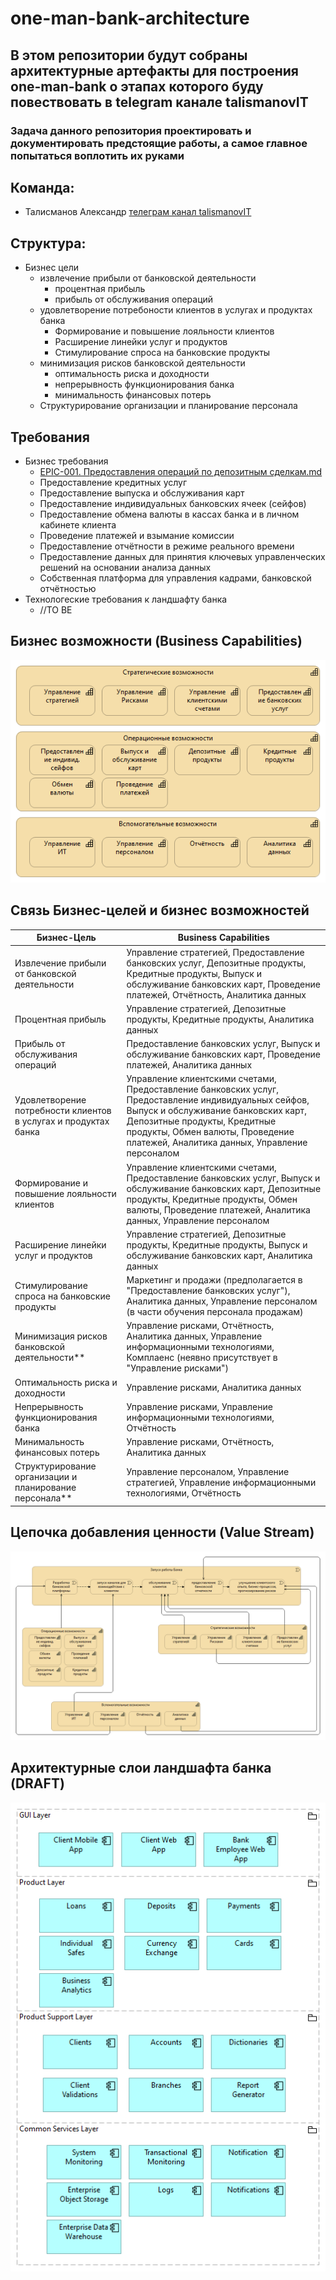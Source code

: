 # one-man-bank-architecture

## В этом репозитории будут собраны архитектурные артефакты для построения one-man-bank о этапах которого буду повествовать в telegram канале talismanovIT

### Задача данного репозитория проектировать и документировать предстоящие работы, а самое главное попытаться воплотить их руками

## Команда:

- Талисманов Александр [телеграм канал talismanovIT](https://t.me/talismanovIT)

## Структура:  

* Бизнес цели
  * извлечение прибыли от банковской деятельности
    * процентная прибыль
    * прибыль от обслуживания операций
  * удовлетворение потребоности клиентов в услугах и продуктах банка
    * Формирование и повышение лояльности клиентов
    * Расширение линейки услуг и продуктов
    * Стимулирование спроса на банковские продукты
  * минимизация рисков банковской деятельности
    * оптимальность риска и доходности
    * непрерывность функционирования банка
    * минимальность финансовых потерь
  * Структурирование организации и планирование персонала

## Требования
* Бизнес требования
  * [EPIC-001. Предоставления операций по депозитным сделкам.md](./requirements/EPIC-001.DEPOSIT.md)
  * Предоставление кредитных услуг
  * Предоставление выпуска и обслуживания карт
  * Предоставление индивидуальных банковских ячеек (сейфов)
  * Предоставление обмена валюты в кассах банка и в личном кабинете клиента
  * Проведение платежей и взымание комиссии
  * Предоставление отчётности в режиме реального времени
  * Предоставление данных для принятия ключевых управленческих решений на основании анализа данных
  * Собственная платформа для управления кадрами, банковской отчётностью
* Технологеские требования к ландшафту банка
  * //TO BE
## Бизнес возможности (Business Capabilities)  

<img src="images/business-capabilities/Business Capability.bmp" alt="">

## Связь Бизнес-целей и бизнес возможностей  

| Бизнес-Цель                                                   | Business Capabilities                                                                                                                                                              |
| ------------------------------------------------------------- | ----------------------------------------------------------------------------------------------------------------------------------------------------------------------------------- |
| Извлечение прибыли от банковской деятельности                 | Управление стратегией, Предоставление банковских услуг, Депозитные продукты, Кредитные продукты, Выпуск и обслуживание банковских карт, Проведение платежей, Отчётность, Аналитика данных|
| Процентная прибыль                                            | Управление стратегией, Депозитные продукты, Кредитные продукты, Аналитика данных                                                                                                    |
| Прибыль от обслуживания операций                              | Предоставление банковских услуг, Выпуск и обслуживание банковских карт, Проведение платежей, Аналитика данных                                                                       |
| Удовлетворение потребности клиентов в услугах и продуктах банка | Управление клиентскими счетами, Предоставление банковских услуг, Предоставление индивидуальных сейфов, Выпуск и обслуживание банковских карт, Депозитные продукты, Кредитные продукты, Обмен валюты, Проведение платежей, Аналитика данных, Управление персоналом|
| Формирование и повышение лояльности клиентов                  | Управление клиентскими счетами, Предоставление банковских услуг, Выпуск и обслуживание банковских карт, Депозитные продукты, Кредитные продукты, Обмен валюты, Проведение платежей, Аналитика данных, Управление персоналом|
| Расширение линейки услуг и продуктов                          | Управление стратегией, Депозитные продукты, Кредитные продукты, Выпуск и обслуживание банковских карт, Аналитика данных                                                             |
| Стимулирование спроса на банковские продукты                  | Маркетинг и продажи (предполагается в "Предоставление банковских услуг"), Аналитика данных, Управление персоналом (в части обучения персонала продажам)                             |
| Минимизация рисков банковской деятельности**                  | Управление рисками, Отчётность, Аналитика данных, Управление информационными технологиями, Комплаенс (неявно присутствует в "Управление рисками")                                   |
| Оптимальность риска и доходности                              | Управление рисками, Аналитика данных                                                                                                                                                |
| Непрерывность функционирования банка                          | Управление рисками, Управление информационными технологиями, Отчётность                                                                                                             |
| Минимальность финансовых потерь                               | Управление рисками, Отчётность, Аналитика данных                                                                                                                                    |
| Структурирование организации и планирование персонала**       | Управление персоналом, Управление стратегией, Управление информационными технологиями, Отчётность                                                                                   |

## Цепочка добавления ценности (Value Stream)

<img src="images/value-stream/Value Stream.bmp" alt="">


## Архитектурные слои ландшафта банка (DRAFT)

<img src="images/architecture-component-layers/Applications View.bmp" alt="">